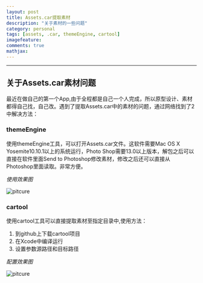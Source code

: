 ```yaml
---
layout: post
title: Assets.car提取素材
description: "关于素材的一些问题"
category: personal
tags: [assets, .car, themeEngine, cartool]
imagefeature: 
comments: true
mathjax:
---
```


------

## **关于Assets.car素材问题**

最近在做自己的第一个App,由于全程都是自己一个人完成，所以原型设计、素材都得自己找，自己改。遇到了提取Assets.car中的素材的问题，通过网络找到了2中解决方法：

<!--more-->	

### **themeEngine**

使用themeEngine工具，可以打开Assets.car文件。这软件需要Mac OS X Yosemite10.10.1以上的系统运行，Photo Shop需要13.0以上版本，解包之后可以直接在软件里面Send to Photoshop修改素材，修改之后还可以直接从Photoshop里面读取。非常方便。

*使用效果图*
 
![pitcure](http://tunnyios.github.io/images/150712_Assets01.png)
	
### **cartool**

使用cartool工具可以直接提取素材至指定目录中,使用方法：

1. 到github上下载cartool项目
2. 在Xcode中编译运行
3. 设置参数源路径和目标路径

*配置效果图*

![pitcure](http://tunnyios.github.io/images/150712_Cartool01.png)
